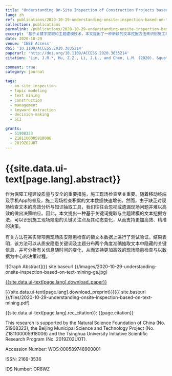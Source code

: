 ```yaml
---
title: "Understanding On-Site Inspection of Construction Projects based on Keyword Extraction and Topic Modeling"
lang: zh
ref: publications/2020-10-29-understanding-onsite-inspection-based-on-text-mining
collection: publications
permalink: /publications/2020-10-29-understanding-onsite-inspection-based-on-text-mining
excerpt: '基于关键字提取和主题建模技术，本文提出了一种新颖的文本挖掘方法来识别施工现场质量安全问题的关注点及其动态变化过程。使用该方法，决策者可以提取现场问题类别、数量等特征及其随时间的变化规律，从而支持更加有效的现场检查和以数据为中心的决策过程。'
date: 2020-10-29
venue: 'IEEE Access'
doi: '10.1109/ACCESS.2020.3035214'
paperurl: 'http://doi.org/10.1109/ACCESS.2020.3035214'
citation: 'Lin, J.R.*, Hu, Z.Z., Li, J.L., and Chen, L.M. (2020). &quot;Understanding On-Site Inspection of Construction Projects based on Keyword Extraction and Topic Modeling&quot; <i>IEEE Access</i>. 8: 198503-198517. doi: 10.1109/ACCESS.2020.3035214'

comment: true
category: journal

tags: 
  - on-site inspection
  - topic modeling
  - text mining
  - construction
  - management
  - keyword extraction
  - decision-making
  - SCI

grants:
  - 51908323
  - Z181100005918006
  - 2019Z02UOT
---
```



{{site.data.ui-text[page.lang].abstract}}
====
作为保障工程建设质量与安全的重要措施，施工现场检查至关重要。随着移动终端及手机App的普及，施工现场检查积累的文本数据快速增长。然而，由于缺乏对现场检查文本的高效分析与知识抽取工具，我们往往会忽视或遗漏现场问题并难以高效的做出决策响应。因此，本文提出一种基于关键词提取与主题建模的文本挖掘方法，可以识别施工现场隐患的关键关注点及其动态变化，从而支持更加高效、精准的决策。

有关方法在某实际项目现场质安隐患检查的额文本数据上进行了测试验证。结果表明，该方法可以从质安隐患关键词及主题分布两个角度准确抽取文本中隐藏的关键信息，并可分析有关信息随时间的变化，从而支持更加高效的现场隐患检查与以数据为中心的决策过程。

![Graph Abstract]({{ site.baseurl }}/images/2020-10-29-understanding-onsite-inspection-based-on-text-mining-ga.jpg)

[{{site.data.ui-text[page.lang].download_paper}}]({{page.paperurl}})

[{{site.data.ui-text[page.lang].download_preprint}}]({{ site.baseurl }}/files/2020-10-29-understanding-onsite-inspection-based-on-text-mining.pdf)

{{site.data.ui-text[page.lang].rec_citation}}: {{page.citation}}

This  research  is  supported  by  the  Natural  Science  Foundation  of  China  (No.  51908323),  the  Beijing  Municipal  Science  and  Technology  Project  (No. Z181100005918006) and the Tsinghua University Initiative Scientific Research Program (No. 2019Z02UOT). 

Accession Number: WOS:000589748900001

ISSN: 2169-3536

IDS Number: OR8WZ
